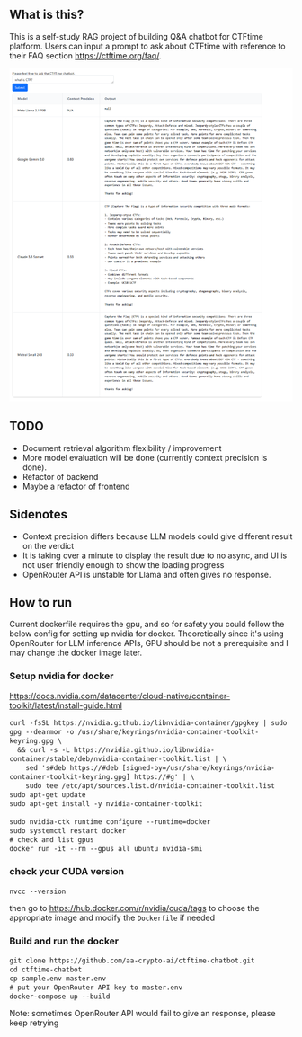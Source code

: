 ## What is this?
This is a self-study RAG project of building Q&A chatbot for CTFtime platform. Users can input a prompt to ask about CTFtime with reference to their FAQ section https://ctftime.org/faq/.

![Demo](demo.png)

## TODO
- Document retrieval algorithm flexibility / improvement
- More model evaluation will be done (currently context precision is done).
- Refactor of backend
- Maybe a refactor of frontend

## Sidenotes
- Context precision differs because LLM models could give different result on the verdict
- It is taking over a minute to display the result due to no async, and UI is not user friendly enough to show the loading progress
- OpenRouter API is unstable for Llama and often gives no response.

## How to run
Current dockerfile requires the gpu, and so for safety you could follow the below config for setting up nvidia for docker. Theoretically since it's using OpenRouter for LLM inference APIs, GPU should be not a prerequisite and I may change the docker image later.

### Setup nvidia for docker
https://docs.nvidia.com/datacenter/cloud-native/container-toolkit/latest/install-guide.html

```
curl -fsSL https://nvidia.github.io/libnvidia-container/gpgkey | sudo gpg --dearmor -o /usr/share/keyrings/nvidia-container-toolkit-keyring.gpg \
  && curl -s -L https://nvidia.github.io/libnvidia-container/stable/deb/nvidia-container-toolkit.list | \
    sed 's#deb https://#deb [signed-by=/usr/share/keyrings/nvidia-container-toolkit-keyring.gpg] https://#g' | \
    sudo tee /etc/apt/sources.list.d/nvidia-container-toolkit.list
sudo apt-get update
sudo apt-get install -y nvidia-container-toolkit

sudo nvidia-ctk runtime configure --runtime=docker
sudo systemctl restart docker
# check and list gpus
docker run -it --rm --gpus all ubuntu nvidia-smi
```

### check your CUDA version
`nvcc --version`

then go to https://hub.docker.com/r/nvidia/cuda/tags to choose the appropriate image and modify the `Dockerfile` if needed

### Build and run the docker
```
git clone https://github.com/aa-crypto-ai/ctftime-chatbot.git
cd ctftime-chatbot
cp sample.env master.env
# put your OpenRouter API key to master.env
docker-compose up --build
```

Note: sometimes OpenRouter API would fail to give an response, please keep retrying
